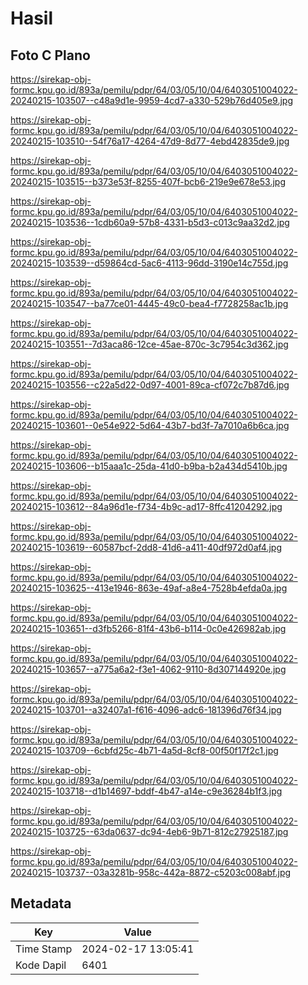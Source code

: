 # Hasil

## Foto C Plano

https://sirekap-obj-formc.kpu.go.id/893a/pemilu/pdpr/64/03/05/10/04/6403051004022-20240215-103507--c48a9d1e-9959-4cd7-a330-529b76d405e9.jpg

https://sirekap-obj-formc.kpu.go.id/893a/pemilu/pdpr/64/03/05/10/04/6403051004022-20240215-103510--54f76a17-4264-47d9-8d77-4ebd42835de9.jpg

https://sirekap-obj-formc.kpu.go.id/893a/pemilu/pdpr/64/03/05/10/04/6403051004022-20240215-103515--b373e53f-8255-407f-bcb6-219e9e678e53.jpg

https://sirekap-obj-formc.kpu.go.id/893a/pemilu/pdpr/64/03/05/10/04/6403051004022-20240215-103536--1cdb60a9-57b8-4331-b5d3-c013c9aa32d2.jpg

https://sirekap-obj-formc.kpu.go.id/893a/pemilu/pdpr/64/03/05/10/04/6403051004022-20240215-103539--d59864cd-5ac6-4113-96dd-3190e14c755d.jpg

https://sirekap-obj-formc.kpu.go.id/893a/pemilu/pdpr/64/03/05/10/04/6403051004022-20240215-103547--ba77ce01-4445-49c0-bea4-f7728258ac1b.jpg

https://sirekap-obj-formc.kpu.go.id/893a/pemilu/pdpr/64/03/05/10/04/6403051004022-20240215-103551--7d3aca86-12ce-45ae-870c-3c7954c3d362.jpg

https://sirekap-obj-formc.kpu.go.id/893a/pemilu/pdpr/64/03/05/10/04/6403051004022-20240215-103556--c22a5d22-0d97-4001-89ca-cf072c7b87d6.jpg

https://sirekap-obj-formc.kpu.go.id/893a/pemilu/pdpr/64/03/05/10/04/6403051004022-20240215-103601--0e54e922-5d64-43b7-bd3f-7a7010a6b6ca.jpg

https://sirekap-obj-formc.kpu.go.id/893a/pemilu/pdpr/64/03/05/10/04/6403051004022-20240215-103606--b15aaa1c-25da-41d0-b9ba-b2a434d5410b.jpg

https://sirekap-obj-formc.kpu.go.id/893a/pemilu/pdpr/64/03/05/10/04/6403051004022-20240215-103612--84a96d1e-f734-4b9c-ad17-8ffc41204292.jpg

https://sirekap-obj-formc.kpu.go.id/893a/pemilu/pdpr/64/03/05/10/04/6403051004022-20240215-103619--60587bcf-2dd8-41d6-a411-40df972d0af4.jpg

https://sirekap-obj-formc.kpu.go.id/893a/pemilu/pdpr/64/03/05/10/04/6403051004022-20240215-103625--413e1946-863e-49af-a8e4-7528b4efda0a.jpg

https://sirekap-obj-formc.kpu.go.id/893a/pemilu/pdpr/64/03/05/10/04/6403051004022-20240215-103651--d3fb5266-81f4-43b6-b114-0c0e426982ab.jpg

https://sirekap-obj-formc.kpu.go.id/893a/pemilu/pdpr/64/03/05/10/04/6403051004022-20240215-103657--a775a6a2-f3e1-4062-9110-8d307144920e.jpg

https://sirekap-obj-formc.kpu.go.id/893a/pemilu/pdpr/64/03/05/10/04/6403051004022-20240215-103701--a32407a1-f616-4096-adc6-181396d76f34.jpg

https://sirekap-obj-formc.kpu.go.id/893a/pemilu/pdpr/64/03/05/10/04/6403051004022-20240215-103709--6cbfd25c-4b71-4a5d-8cf8-00f50f17f2c1.jpg

https://sirekap-obj-formc.kpu.go.id/893a/pemilu/pdpr/64/03/05/10/04/6403051004022-20240215-103718--d1b14697-bddf-4b47-a14e-c9e36284b1f3.jpg

https://sirekap-obj-formc.kpu.go.id/893a/pemilu/pdpr/64/03/05/10/04/6403051004022-20240215-103725--63da0637-dc94-4eb6-9b71-812c27925187.jpg

https://sirekap-obj-formc.kpu.go.id/893a/pemilu/pdpr/64/03/05/10/04/6403051004022-20240215-103737--03a3281b-958c-442a-8872-c5203c008abf.jpg


## Metadata

| Key        | Value               |
| ---------- | ------------------- |
| Time Stamp | 2024-02-17 13:05:41 |
| Kode Dapil | 6401                |



